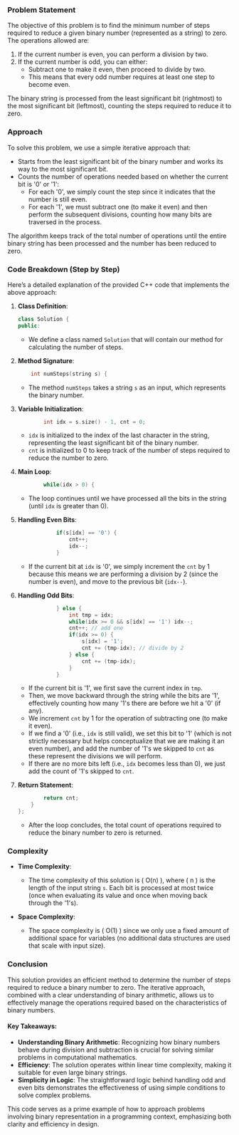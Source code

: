 ### Problem Statement

The objective of this problem is to find the minimum number of steps required to reduce a given binary number (represented as a string) to zero. The operations allowed are:
1. If the current number is even, you can perform a division by two.
2. If the current number is odd, you can either:
   - Subtract one to make it even, then proceed to divide by two.
   - This means that every odd number requires at least one step to become even.

The binary string is processed from the least significant bit (rightmost) to the most significant bit (leftmost), counting the steps required to reduce it to zero.

### Approach

To solve this problem, we use a simple iterative approach that:
- Starts from the least significant bit of the binary number and works its way to the most significant bit.
- Counts the number of operations needed based on whether the current bit is '0' or '1':
  - For each '0', we simply count the step since it indicates that the number is still even.
  - For each '1', we must subtract one (to make it even) and then perform the subsequent divisions, counting how many bits are traversed in the process.

The algorithm keeps track of the total number of operations until the entire binary string has been processed and the number has been reduced to zero.

### Code Breakdown (Step by Step)

Here’s a detailed explanation of the provided C++ code that implements the above approach:

1. **Class Definition**:
   ```cpp
   class Solution {
   public:
   ```
   - We define a class named `Solution` that will contain our method for calculating the number of steps.

2. **Method Signature**:
   ```cpp
       int numSteps(string s) {
   ```
   - The method `numSteps` takes a string `s` as an input, which represents the binary number.

3. **Variable Initialization**:
   ```cpp
           int idx = s.size() - 1, cnt = 0;
   ```
   - `idx` is initialized to the index of the last character in the string, representing the least significant bit of the binary number.
   - `cnt` is initialized to 0 to keep track of the number of steps required to reduce the number to zero.

4. **Main Loop**:
   ```cpp
           while(idx > 0) {
   ```
   - The loop continues until we have processed all the bits in the string (until `idx` is greater than 0).

5. **Handling Even Bits**:
   ```cpp
               if(s[idx] == '0') {
                   cnt++;
                   idx--;
               }
   ```
   - If the current bit at `idx` is '0', we simply increment the `cnt` by 1 because this means we are performing a division by 2 (since the number is even), and move to the previous bit (`idx--`).

6. **Handling Odd Bits**:
   ```cpp
               } else {
                   int tmp = idx;
                   while(idx >= 0 && s[idx] == '1') idx--;
                   cnt++; // add one
                   if(idx >= 0) {
                       s[idx] = '1';
                       cnt += (tmp-idx); // divide by 2
                   } else {
                       cnt += (tmp-idx);
                   }
               }
   ```
   - If the current bit is '1', we first save the current index in `tmp`.
   - Then, we move backward through the string while the bits are '1', effectively counting how many '1's there are before we hit a '0' (if any).
   - We increment `cnt` by 1 for the operation of subtracting one (to make it even).
   - If we find a '0' (i.e., `idx` is still valid), we set this bit to '1' (which is not strictly necessary but helps conceptualize that we are making it an even number), and add the number of '1's we skipped to `cnt` as these represent the divisions we will perform.
   - If there are no more bits left (i.e., `idx` becomes less than 0), we just add the count of '1's skipped to `cnt`.

7. **Return Statement**:
   ```cpp
           return cnt;
       }
   };
   ```
   - After the loop concludes, the total count of operations required to reduce the binary number to zero is returned.

### Complexity

- **Time Complexity**: 
  - The time complexity of this solution is \( O(n) \), where \( n \) is the length of the input string `s`. Each bit is processed at most twice (once when evaluating its value and once when moving back through the '1's).

- **Space Complexity**:
  - The space complexity is \( O(1) \) since we only use a fixed amount of additional space for variables (no additional data structures are used that scale with input size).

### Conclusion

This solution provides an efficient method to determine the number of steps required to reduce a binary number to zero. The iterative approach, combined with a clear understanding of binary arithmetic, allows us to effectively manage the operations required based on the characteristics of binary numbers.

#### Key Takeaways:

- **Understanding Binary Arithmetic**: Recognizing how binary numbers behave during division and subtraction is crucial for solving similar problems in computational mathematics.
- **Efficiency**: The solution operates within linear time complexity, making it suitable for even large binary strings.
- **Simplicity in Logic**: The straightforward logic behind handling odd and even bits demonstrates the effectiveness of using simple conditions to solve complex problems.

This code serves as a prime example of how to approach problems involving binary representation in a programming context, emphasizing both clarity and efficiency in design.